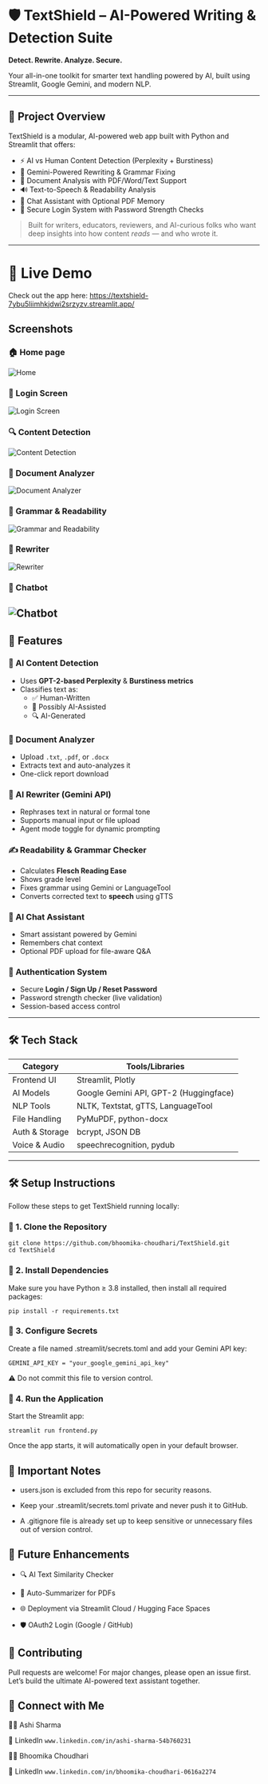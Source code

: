 # 🛡️ TextShield – AI-Powered Writing & Detection Suite

 **Detect. Rewrite. Analyze. Secure.**  
 
 Your all-in-one toolkit for smarter text handling powered by AI, built using Streamlit, Google Gemini, and modern NLP.


---

## 🚀 Project Overview

TextShield is a modular, AI-powered web app built with Python and Streamlit that offers:
- ⚡ AI vs Human Content Detection (Perplexity + Burstiness)
- 🧠 Gemini-Powered Rewriting & Grammar Fixing
- 📄 Document Analysis with PDF/Word/Text Support
- 🔊 Text-to-Speech & Readability Analysis
- 💬 Chat Assistant with Optional PDF Memory
- 🔐 Secure Login System with Password Strength Checks

> Built for writers, educators, reviewers, and AI-curious folks who want deep insights into how content *reads* — and who wrote it.

---
# 🚀 Live Demo

Check out the app here: https://textshield-7ybu5liimhkjdwi2srzyzv.streamlit.app/


## Screenshots
### 🏠 Home page
![Home](screenshots/Home.png)

### 🔐 Login Screen
![Login Screen](screenshots/login_screen.png)

### 🔍 Content Detection
![Content Detection](screenshots/content_detection.png)

### 📄 Document Analyzer
![Document Analyzer](screenshots/document_analyzer.png)

### 🧠 Grammar & Readability
![Grammar and Readability](screenshots/grammar_and_readability.png)

### 📝 Rewriter
![Rewriter](screenshots/rewriter.png)

### 💬 Chatbot
![Chatbot](screenshots/chatbot.png)
---
## 🧩 Features

### 🧠 AI Content Detection
- Uses **GPT-2-based Perplexity** & **Burstiness metrics**
- Classifies text as:
  - ✅ Human-Written
  - 🤖 Possibly AI-Assisted
  - 🔍 AI-Generated

### 📄 Document Analyzer
- Upload `.txt`, `.pdf`, or `.docx`
- Extracts text and auto-analyzes it
- One-click report download

### 🔄 AI Rewriter (Gemini API)
- Rephrases text in natural or formal tone
- Supports manual input or file upload
- Agent mode toggle for dynamic prompting

### ✍️ Readability & Grammar Checker
- Calculates **Flesch Reading Ease**
- Shows grade level
- Fixes grammar using Gemini or LanguageTool
- Converts corrected text to **speech** using gTTS

### 💬 AI Chat Assistant
- Smart assistant powered by Gemini
- Remembers chat context
- Optional PDF upload for file-aware Q&A

### 🔐 Authentication System
- Secure **Login / Sign Up / Reset Password**
- Password strength checker (live validation)
- Session-based access control

---

## 🛠️ Tech Stack

| Category       | Tools/Libraries |
|----------------|------------------|
| Frontend UI    | Streamlit, Plotly |
| AI Models      | Google Gemini API, GPT-2 (Huggingface) |
| NLP Tools      | NLTK, Textstat, gTTS, LanguageTool |
| File Handling  | PyMuPDF, python-docx |
| Auth & Storage | bcrypt, JSON DB |
| Voice & Audio  | speechrecognition, pydub |

---


## 🛠️ Setup Instructions

Follow these steps to get TextShield running locally:

### 🔹 1. Clone the Repository
```
git clone https://github.com/bhoomika-choudhari/TextShield.git 
cd TextShield 
```
### 🔹 2. Install Dependencies

Make sure you have Python ≥ 3.8 installed, then install all required packages:

```
pip install -r requirements.txt
```

### 🔹 3. Configure Secrets

Create a file named .streamlit/secrets.toml and add your Gemini API key:

```
GEMINI_API_KEY = "your_google_gemini_api_key"
```

️⚠️ Do not commit this file to version control.

### 🔹 4. Run the Application

Start the Streamlit app:

```
streamlit run frontend.py
```

Once the app starts, it will automatically open in your default browser.

## 🔐 Important Notes

- users.json is excluded from this repo for security reasons.

- Keep your .streamlit/secrets.toml private and never push it to GitHub.

- A .gitignore file is already set up to keep sensitive or unnecessary files out of version control.


## 🧠 Future Enhancements

- 🔍 AI Text Similarity Checker

- 📝 Auto-Summarizer for PDFs

- 🌐 Deployment via Streamlit Cloud / Hugging Face Spaces

- 🛡️ OAuth2 Login (Google / GitHub)


## 🤝 Contributing
Pull requests are welcome!
For major changes, please open an issue first.
Let’s build the ultimate AI-powered text assistant together.

## 📢 Connect with Me
👩‍💻 Ashi Sharma

🔗 LinkedIn  ```www.linkedin.com/in/ashi-sharma-54b760231```

👩‍💻 Bhoomika Choudhari

🔗 LinkedIn  ```www.linkedin.com/in/bhoomika-choudhari-0616a2274```
